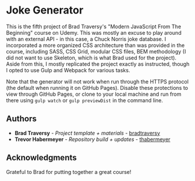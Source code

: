 # Joke Generator

This is the fifth project of Brad Traversy's "Modern JavaScript From The Beginning" course on Udemy. This was mostly an excuse to play around with an external API - in this case, a Chuck Norris joke database. I incorporated a more organized CSS architecture than was provided in the course, including SASS, CSS Grid, modular CSS files, BEM methodology (I did not want to use Skeleton, which is what Brad used for the project). Aside from this, I mostly replicated the project exactly as instructed, though I opted to use Gulp and Webpack for various tasks.

Note that the generator will not work when run through the HTTPS protocol (the default when running it on GitHub Pages). Disable these protections to view through GitHub Pages, or clone to your local machine and run from there using `gulp watch` or `gulp previewDist` in the command line.

## Authors

* **Brad Traversy** - *Project template + materials* - [bradtraversy](https://github.com/bradtraversy)
* **Trevor Habermeyer** - *Repository build + updates* - [thabermeyer](https://github.com/thabermeyer)

## Acknowledgments

Grateful to Brad for putting together a great course!

